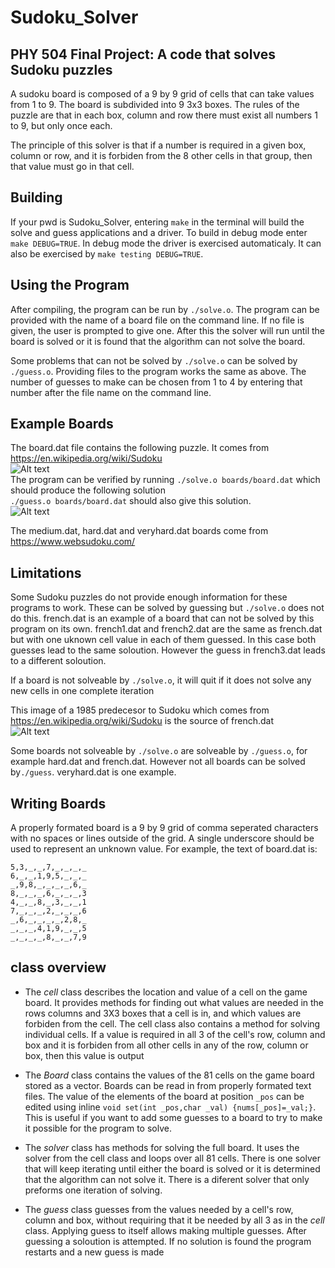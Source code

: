 # Sudoku_Solver
## PHY 504 Final Project: A code that solves Sudoku puzzles

A sudoku board is composed of a 9 by 9 grid of cells that can take values
from 1 to 9. The board is subdivided into 9 3x3 boxes. The rules of the 
puzzle are that in each box, column and row there must exist all numbers 
1 to 9, but only once each. 

The principle of this solver is that if a number is required in a given box,
column or row, and it is forbiden from the 8 other cells in that group,
then that value must go in that cell.


## Building
If your pwd is Sudoku_Solver, entering `make` in the terminal will build the solve and guess applications and a driver. 
To build in debug mode enter `make DEBUG=TRUE`. In debug mode the driver is exercised automaticaly. It can also be exercised by `make testing DEBUG=TRUE`.


## Using the Program
After compiling, the program can be run by `./solve.o`. The program can be provided 
with the name of a board file on the command line. If no file is given, the user
is prompted to give one. After this the solver will run until the board is solved 
or it is found that the algorithm can not solve the board. 

Some problems that can not be solved by `./solve.o` can be solved by `./guess.o`. Providing files to the program works the same as above.
The number of guesses to make can be chosen from 1 to 4 by entering that number after the file name on the command line.



## Example Boards
The board.dat file contains the following puzzle. It comes from https://en.wikipedia.org/wiki/Sudoku<br/>
![Alt text](https://upload.wikimedia.org/wikipedia/commons/thumb/e/e0/Sudoku_Puzzle_by_L2G-20050714_standardized_layout.svg/250px-Sudoku_Puzzle_by_L2G-20050714_standardized_layout.svg.png "Example") <br/>
The program can be verified by running `./solve.o boards/board.dat` which should produce the following solution<br/>
`./guess.o boards/board.dat` should also give this solution.<br/>
![Alt text](https://upload.wikimedia.org/wikipedia/commons/thumb/1/12/Sudoku_Puzzle_by_L2G-20050714_solution_standardized_layout.svg/250px-Sudoku_Puzzle_by_L2G-20050714_solution_standardized_layout.svg.png "Solved")

The medium.dat, hard.dat and veryhard.dat boards come from https://www.websudoku.com/


## Limitations
Some Sudoku puzzles do not provide enough information for these programs to work.
These can be solved by guessing but `./solve.o` does not do this.
french.dat is an example of a board that can not be solved by this program on its own. french1.dat and french2.dat
are the same as french.dat but with one uknown cell value in each of them guessed. In this case
both guesses lead to the same soloution. However the guess in french3.dat leads to
a different soloution.

If a board is not solveable by `./solve.o`, it will quit if it does not solve any
new cells in one complete iteration

This image of a 1985 predecesor to Sudoku which comes from https://en.wikipedia.org/wiki/Sudoku is the source of french.dat<br/>
![Alt text](https://upload.wikimedia.org/wikipedia/commons/6/6f/Sudoku.jpg "French")<br/>

Some boards not solveable by `./solve.o` are solveable by `./guess.o`, for example hard.dat and french.dat. However not all boards can
be solved by`./guess`. veryhard.dat is one example.

## Writing Boards
A properly formated board is a 9 by 9 grid of comma seperated characters with no spaces or lines outside of the grid. 
A single underscore should be used to represent an unknown value. For example, the text of board.dat is:

`5,3,_,_,7,_,_,_,_`<br/>
`6,_,_,1,9,5,_,_,_`<br/>
`_,9,8,_,_,_,_,6,_`<br/>
`8,_,_,_,6,_,_,_,3`<br/>
`4,_,_,8,_,3,_,_,1`<br/>
`7,_,_,_,2,_,_,_,6`<br/>
`_,6,_,_,_,_,2,8,_`<br/>
`_,_,_,4,1,9,_,_,5`<br/>
`_,_,_,_,8,_,_,7,9`<br/>



## class overview
* The  *cell* class describes the location and value of a cell on the game board.
It provides methods for finding out what values are needed in the rows columns
and 3X3 boxes that a cell is in, and which values are forbiden from the cell.
The cell class also contains a method for solving individual cells. If a value is
required in all 3 of the cell's row, column and box and it is forbiden from all 
other cells in any of the row, column or box, then this value is output 


* The *Board* class contains the values of the 81 cells on the game board stored as a vector.
Boards can be read in from properly formated text files. The value of the elements of the board at position `_pos` can be edited using inline `void set(int _pos,char _val) {nums[_pos]=_val;}`. This is useful if you want to add some guesses to a board to try to make it possible for the program to solve.


* The *solver* class has methods for solving the full board. It uses the solver from
the cell class and loops over all 81 cells. There is one solver that will keep
iterating until either the board is solved or it is determined that the algorithm
can not solve it. There is a diferent solver that only preforms one iteration of
solving.

* The *guess* class guesses from the values needed by a cell's row, column and box, without requiring that it be needed by 
all 3 as in the *cell* class. Applying guess to itself allows making multiple guesses. After guessing a soloution is attempted.
If no solution is found the program restarts and a new guess is made


